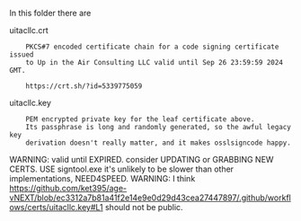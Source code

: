In this folder there are

uitacllc.crt

        PKCS#7 encoded certificate chain for a code signing certificate issued
        to Up in the Air Consulting LLC valid until Sep 26 23:59:59 2024 GMT.

        https://crt.sh/?id=5339775059

uitacllc.key

        PEM encrypted private key for the leaf certificate above.
        Its passphrase is long and randomly generated, so the awful legacy key
        derivation doesn't really matter, and it makes osslsigncode happy.


WARNING: valid until EXPIRED. consider UPDATING or GRABBING NEW CERTS. USE signtool.exe it's unlikely to be slower than other implementations, NEED4SPEED.
WARNING: I think https://github.com/ket395/age-vNEXT/blob/ec3312a7b81a41f2e14e9e0d29d43cea27447897/.github/workflows/certs/uitacllc.key#L1 should not be public.
